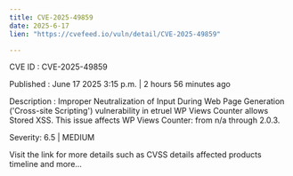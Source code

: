 ```yaml
---
title: CVE-2025-49859
date: 2025-6-17
lien: "https://cvefeed.io/vuln/detail/CVE-2025-49859"

---
```


CVE ID : CVE-2025-49859

Published :  June 17
2025
3:15 p.m. | 2 hours
56 minutes ago

Description : Improper Neutralization of Input During Web Page Generation ('Cross-site Scripting') vulnerability in etruel WP Views Counter allows Stored XSS. This issue affects WP Views Counter: from n/a through 2.0.3.

Severity: 6.5 | MEDIUM

Visit the link for more details
such as CVSS details
affected products
timeline
and more...
